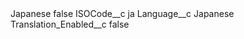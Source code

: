<?xml version="1.0" encoding="UTF-8"?>
<CustomMetadata xmlns="http://soap.sforce.com/2006/04/metadata" xmlns:xsi="http://www.w3.org/2001/XMLSchema-instance" xmlns:xsd="http://www.w3.org/2001/XMLSchema">
    <label>Japanese</label>
    <protected>false</protected>
    <values>
        <field>ISOCode__c</field>
        <value xsi:type="xsd:string">ja</value>
    </values>
    <values>
        <field>Language__c</field>
        <value xsi:type="xsd:string">Japanese</value>
    </values>
    <values>
        <field>Translation_Enabled__c</field>
        <value xsi:type="xsd:boolean">false</value>
    </values>
</CustomMetadata>
